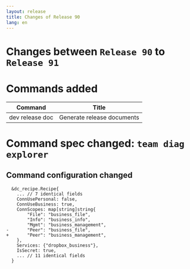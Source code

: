 ```yaml
---
layout: release
title: Changes of Release 90
lang: en
---
```


# Changes between `Release 90` to `Release 91`

# Commands added


| Command         | Title                      |
|-----------------|----------------------------|
| dev release doc | Generate release documents |



# Command spec changed: `team diag explorer`



## Command configuration changed


```
  &dc_recipe.Recipe{
  	... // 7 identical fields
  	ConnUsePersonal: false,
  	ConnUseBusiness: true,
  	ConnScopes: map[string]string{
  		"File": "business_file",
  		"Info": "business_info",
  		"Mgmt": "business_management",
- 		"Peer": "business_file",
+ 		"Peer": "business_management",
  	},
  	Services: {"dropbox_business"},
  	IsSecret: true,
  	... // 11 identical fields
  }
```
